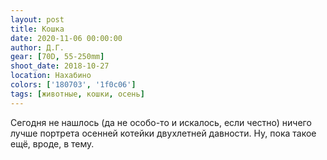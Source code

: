 ```yaml
---
layout: post
title: Кошка
date: 2020-11-06 00:00:00
author: Д.Г.
gear: [70D, 55-250mm]
shoot_date: 2018-10-27
location: Нахабино
colors: ['180703', '1f0c06']
tags: [животные, кошки, осень]
---
```

Сегодня не нашлось (да не особо-то и искалось, если честно) ничего лучше портрета осенней котейки двухлетней давности. Ну, пока такое ещё, вроде, в тему.
